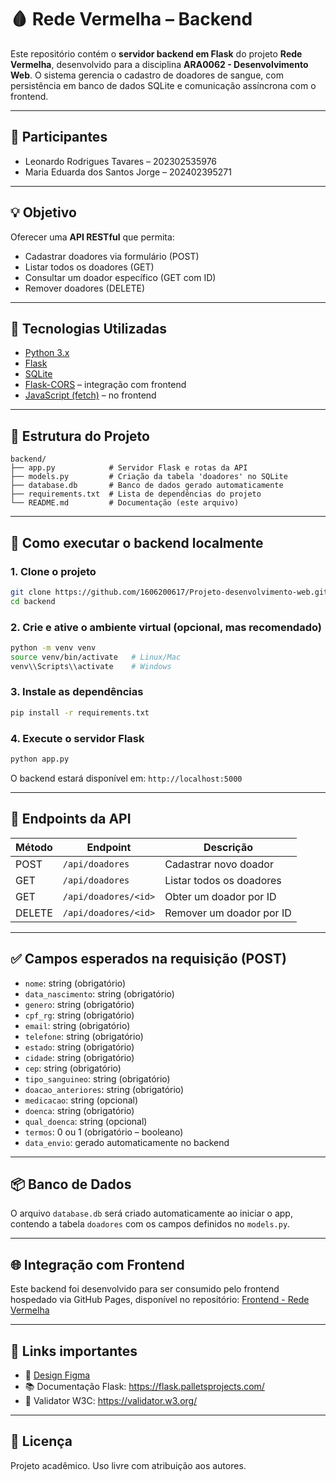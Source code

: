 # 🩸 Rede Vermelha – Backend

Este repositório contém o **servidor backend em Flask** do projeto **Rede Vermelha**, desenvolvido para a disciplina **ARA0062 - Desenvolvimento Web**. O sistema gerencia o cadastro de doadores de sangue, com persistência em banco de dados SQLite e comunicação assíncrona com o frontend.

---

## 👥 Participantes

- Leonardo Rodrigues Tavares – 202302535976  
- Maria Eduarda dos Santos Jorge – 202402395271

---

## 💡 Objetivo

Oferecer uma **API RESTful** que permita:

- Cadastrar doadores via formulário (POST)
- Listar todos os doadores (GET)
- Consultar um doador específico (GET com ID)
- Remover doadores (DELETE)

---

## 🧱 Tecnologias Utilizadas

- [Python 3.x](https://www.python.org/)
- [Flask](https://flask.palletsprojects.com/)
- [SQLite](https://www.sqlite.org/index.html)
- [Flask-CORS](https://flask-cors.readthedocs.io/en/latest/) – integração com frontend
- [JavaScript (fetch)](https://developer.mozilla.org/pt-BR/docs/Web/API/Fetch_API) – no frontend

---

## 📁 Estrutura do Projeto

```
backend/
├── app.py            # Servidor Flask e rotas da API
├── models.py         # Criação da tabela 'doadores' no SQLite
├── database.db       # Banco de dados gerado automaticamente
├── requirements.txt  # Lista de dependências do projeto
└── README.md         # Documentação (este arquivo)
```

---

## 🚀 Como executar o backend localmente

### 1. Clone o projeto
```bash
git clone https://github.com/1606200617/Projeto-desenvolvimento-web.git
cd backend
```

### 2. Crie e ative o ambiente virtual (opcional, mas recomendado)
```bash
python -m venv venv
source venv/bin/activate   # Linux/Mac
venv\\Scripts\\activate    # Windows
```

### 3. Instale as dependências
```bash
pip install -r requirements.txt
```

### 4. Execute o servidor Flask
```bash
python app.py
```

O backend estará disponível em: `http://localhost:5000`

---

## 📡 Endpoints da API

| Método | Endpoint              | Descrição                    |
|--------|-----------------------|------------------------------|
| POST   | `/api/doadores`       | Cadastrar novo doador        |
| GET    | `/api/doadores`       | Listar todos os doadores     |
| GET    | `/api/doadores/<id>`  | Obter um doador por ID       |
| DELETE | `/api/doadores/<id>`  | Remover um doador por ID     |

---

## ✅ Campos esperados na requisição (POST)

- `nome`: string (obrigatório)
- `data_nascimento`: string (obrigatório)
- `genero`: string (obrigatório)
- `cpf_rg`: string (obrigatório)
- `email`: string (obrigatório)
- `telefone`: string (obrigatório)
- `estado`: string (obrigatório)
- `cidade`: string (obrigatório)
- `cep`: string (obrigatório)
- `tipo_sanguineo`: string (obrigatório)
- `doacao_anteriores`: string (obrigatório)
- `medicacao`: string (opcional)
- `doenca`: string (obrigatório)
- `qual_doenca`: string (opcional)
- `termos`: 0 ou 1 (obrigatório – booleano)
- `data_envio`: gerado automaticamente no backend

---

## 📦 Banco de Dados

O arquivo `database.db` será criado automaticamente ao iniciar o app, contendo a tabela `doadores` com os campos definidos no `models.py`.

---

## 🌐 Integração com Frontend

Este backend foi desenvolvido para ser consumido pelo frontend hospedado via GitHub Pages, disponível no repositório:
[Frontend - Rede Vermelha](https://github.com/1606200617/Projeto-desenvolvimento-web)

---

## 📎 Links importantes

- 🎨 [Design Figma](https://www.figma.com/design/s2taholiw9xc05JfWIFhXR/Untitled?node-id=0-1&m=dev&t=y9lTSJYdCDIuvbYM-1)
- 📚 Documentação Flask: https://flask.palletsprojects.com/
- 📘 Validator W3C: https://validator.w3.org/

---

## 📄 Licença

Projeto acadêmico. Uso livre com atribuição aos autores.
